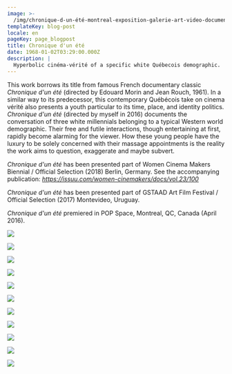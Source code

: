 ```yaml
---
image: >-
  /img/chronique-d-un-été-montreal-exposition-galerie-art-video-documentaire.png
templateKey: blog-post
locale: en
pageKey: page_blogpost
title: Chronique d'un été
date: 1968-01-02T03:29:00.000Z
description: |
  Hyperbolic cinéma-vérité of a specific white Québecois demographic.
---
```

This work borrows its title from famous French documentary classic _Chronique d'un été_ (directed by Edouard Morin and Jean Rouch, 1961). In a similar way to its predecessor, this contemporary Québécois take on cinema vérité also presents a youth particular to its time, place, and identity politics. _Chronique d'un été_ (directed by myself in 2016) documents the conversation of three white millennials belonging to a typical Western world demographic. Their free and futile interactions, though entertaining at first, rapidly become alarming for the viewer. How these young people have the luxury to be solely concerned with their massage appointments is the reality the work aims to question, exaggerate and maybe subvert.

_Chronique d'un été_ has been presented part of Women Cinema Makers Biennial / Official Selection (2018) Berlin, Germany. See the accompanying publication: _<https://issuu.com/women-cinemakers/docs/vol.23/100>_

_Chronique d'un été_ has been presented part of GSTAAD Art Film Festival / Official Selection (2017) Montevideo, Uruguay.

_Chronique d'un été_ premiered in POP Space, Montreal, QC, Canada (April 2016).

![](/img/chronique_dun_été_07.png)

![](/img/screen-shot-2019-09-23-at-8.05.44-pm.png)

![](/img/vérité-canada-montreal-artvideo.png)

![](/img/screen-shot-2019-09-23-at-8.06.13-pm.png)

![](/img/video-cinéma-vérité-canada.png)

![](/img/20160428_210726_hdr.png)

![](/img/20160428_210713_hdr.jpg)

![](/img/sala-de-teatro-10.jpg)

![](/img/gstaadfilm-2017-brochure_orig.jpg)

![](/img/exhibition-view-chronique-d-un-été.png)

![](/img/cdewcm.jpg)
